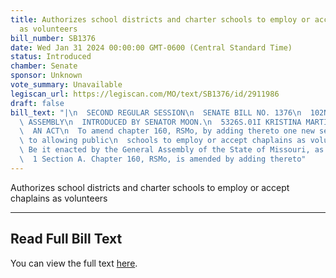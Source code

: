 ```yaml
---
title: Authorizes school districts and charter schools to employ or accept chaplains
  as volunteers
bill_number: SB1376
date: Wed Jan 31 2024 00:00:00 GMT-0600 (Central Standard Time)
status: Introduced
chamber: Senate
sponsor: Unknown
vote_summary: Unavailable
legiscan_url: https://legiscan.com/MO/text/SB1376/id/2911986
draft: false
bill_text: "|\n  SECOND REGULAR SESSION\n  SENATE BILL NO. 1376\n  102ND GENERA L\
  \ ASSEMBLY\n  INTRODUCED BY SENATOR MOON.\n  5326S.01I KRISTINA MARTIN, Secretary\n\
  \  AN ACT\n  To amend chapter 160, RSMo, by adding thereto one new section relating\
  \ to allowing public\n  schools to employ or accept chaplains as volunteers.\n \
  \ Be it enacted by the General Assembly of the State of Missouri, as follows:\n\
  \  1 Section A. Chapter 160, RSMo, is amended by adding thereto"
---
```

Authorizes school districts and charter schools to employ or accept chaplains as volunteers

---

## Read Full Bill Text

You can view the full text [here](https://legiscan.com/MO/text/SB1376/id/2911986).
